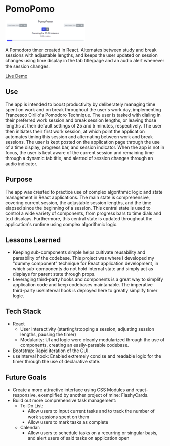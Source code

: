 # PomoPomo
<img src="https://github.com/ryandavidmercado/PomoPomo/blob/main/screenshots/preview.png?raw=true" width="50%" alt="Preview" />

A Pomodoro timer created in React. Alternates between study and break sessions with adjustable lengths, and keeps the user updated on session changes using time display in the tab title/page and an audio alert whenever the session changes.

[Live Demo](http://ryandavidmercado.github.io/PomoPomo/)

## Use
The app is intended to boost productivity by deliberately managing time spent on work and on break throughout the user's work day, implementing Francesco Cirillo's Pomodoro Technique. The user is tasked with dialing in their preferred work session and break session lengths, or leaving those lengths at their default settings of 25 and 5 minutes, respectively. The user then initiates their first work session, at which point the application automates timing this session and alternating between work and break sessions. The user is kept posted on the application page through the use of a time display, progress bar, and session indicator. When the app is not in focus, the user is kept aware of the current session and remaining time through a dynamic tab title, and alerted of session changes through an audio indicator.

## Purpose
The app was created to practice use of complex algorithmic logic and state management in React applications. The main state is comprehensive, covering current session, the adjustable session lengths, and the time elapsed since the beginning of a session. This central state is used to control a wide variety of components, from progress bars to time dials and text displays. Furthermore, this central state is updated throughout the application's runtime using complex algorithmic logic.

## Lessons Learned
* Keeping sub-components simple helps cultivate reusability and parsability of the codebase. This project was where I developed my "dummy component" technique for React application development, in which sub-components do not hold internal state and simply act as displays for parent state through props.
* Leveraging third-party hooks and components is a great way to simplify application code and keep codebases maintanable. The imperative third-party useInterval hook is deployed here to greatly simplify timer logic.

## Tech Stack
* React
  * User interactivity (starting/stopping a session, adjusting session lengths, pausing the timer)
  * Modularity: UI and logic were cleanly modularized through the use of components, creating an easily-parsable codebase.
* Bootstrap: Rapid iteration of the GUI.
* useInterval hook: Enabled extremely concise and readable logic for the timer through the use of declarative state.

## Future Goals
* Create a more attractive interface using CSS Modules and react-responsive, exemplified by another project of mine: FlashyCards.
* Build out more comprehensive task management:
  * To-Do List:
    * Allow users to input current tasks and to track the number of work sessions spent on them
    * Allow users to mark tasks as complete
  * Calendar:
    * Allow users to schedule tasks on a recurring or singular basis, and alert users of said tasks on application open
